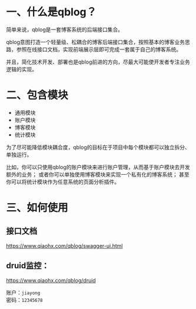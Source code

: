# 一、什么是qblog？
简单来说，qblog是一套博客系统的后端接口集合。

qblog意图打造一个轻量级、松耦合的博客后端接口集合，按照基本的博客业务思路，参照在线接口文档，实现前端展示层即可完成一套属于自己的博客系统。

并且，简化技术开发、部署也是qblog前进的方向，尽最大可能使开发者专注业务逻辑的实现。

# 二、包含模块
* 通用模块
* 账户模块
* 博客模块
* 统计模块

为了尽可能降低模块耦合度，qblog的目标在于项目中每个模块都可以独立拆分、单独运行。

比如，你可以只使用qblog的账户模块来进行账户管理，从而基于账户模块去开发额外的业务；
或者你可以单独使用博客模块来实现一个私有化的博客系统；
甚至你可以将统计模块作为任意系统的页面分析插件。

# 三、如何使用

## 接口文档

<https://www.qiaohx.com/qblog/swagger-ui.html>
## druid监控：

<https://www.qiaohx.com/qblog/druid>

账户：``jiayong``  
密码：``12345678``
